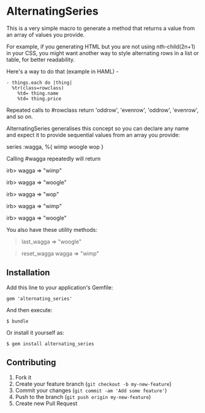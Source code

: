 # AlternatingSeries

This is a very simple macro to generate a method that returns a value from an array of values you provide.

For example, if you generating HTML but you are not using nth-child(2n+1) in your CSS, you might want another way to
style alternating rows in a list or table, for better readability.

Here's a way to do that (example in HAML) -

    - things.each do |thing|
      %tr(class=rowclass)
        %td= thing.name
        %td= thing.price

Repeated calls to #rowclass return 'oddrow', 'evenrow', 'oddrow', 'evenrow', and so on.

AlternatingSeries generalises this concept so you can declare any name and expect it to provide sequential values from an array you provide:

  series :wagga, %{ wimp woogle wop }

Calling #wagga repeatedly will return

  irb> wagga
   => "wimp"

  irb> wagga
   => "woogle"

  irb> wagga
   => "wop"

  irb> wagga
   => "wimp"

  irb> wagga
   => "woogle"

You also have these utility methods:

  > last_wagga
   => "woogle"

  > reset_wagga
  > wagga
   => "wimp"


## Installation

Add this line to your application's Gemfile:

    gem 'alternating_series'

And then execute:

    $ bundle

Or install it yourself as:

    $ gem install alternating_series

## Contributing

1. Fork it
2. Create your feature branch (`git checkout -b my-new-feature`)
3. Commit your changes (`git commit -am 'Add some feature'`)
4. Push to the branch (`git push origin my-new-feature`)
5. Create new Pull Request
